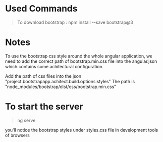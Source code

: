 # Used Commands

> To download bootstrap : npm install --save bootstrap@3

# Notes

To use the bootstrap css style around the whole angular application, we need to add the correct path of bootstrap.min.css file into the angular.json which contains some achitectural configuration.

Add the path of css files into the json "project.bootstrapapp.achitect.build.options.styles"
The path is "node_modules/bootstrap/dist/css/bootstrap.min.css"

# To start the server

> ng serve

you'll notice the bootstrap styles under styles.css file in development tools of browsers